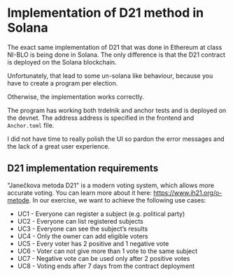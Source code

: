 # Implementation of D21 method in Solana

The exact same implementation of D21 that was done in Ethereum at class NI-BLO is being done in Solana. The only difference is that the D21 contract is deployed on the Solana blockchain.

Unfortunately, that lead to some un-solana like behaviour, because you have to create a program per election.

Otherwise, the implementation works correctly.

The program has working both trdelnik and anchor tests and is deployed on the devnet. The address address is specified in the frontend and `Anchor.toml` file.

I did not have time to really polish the UI so pardon the error messages and the lack of a great user experience.

## D21 implementation requirements
"Janečkova metoda D21" is a modern voting system, which allows more accurate voting. You can learn more about it here: https://www.ih21.org/o-metode. In our exercise, we want to achieve the following use cases:

- UC1 - Everyone can register a subject (e.g. political party)
- UC2 - Everyone can list registered subjects
- UC3 - Everyone can see the subject’s results
- UC4 - Only the owner can add eligible voters
- UC5 - Every voter has 2 positive and 1 negative vote
- UC6 - Voter can not give more than 1 vote to the same subject
- UC7 - Negative vote can be used only after 2 positive votes
- UC8 - Voting ends after 7 days from the contract deployment
